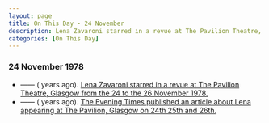 ```yaml
---
layout: page
title: On This Day - 24 November
description: Lena Zavaroni starred in a revue at The Pavilion Theatre, Glasgow between 24-26 November 1978.
categories: [On This Day]
---
```


### 24 November 1978
* —— (<span id="age1"></span> years ago). [Lena Zavaroni starred in a revue at The Pavilion Theatre, Glasgow from the 24 to the 26 November 1978.](/theatre/1978/11/24/untitled-revue.html)
* —— (<span id="age2"></span> years ago). [The Evening Times published an article about Lena appearing at The Pavilion, Glasgow  on 24th 25th and 26th.](/newspapers/1978/11/24/the-evening-times.html)

<!-- Script for calculating number of years ago -->
<script>
var dob = '19781124';
var year = Number(dob.substr(0, 4));
var month = Number(dob.substr(4, 2)) - 1;
var day = Number(dob.substr(6, 2));
var today = new Date();
var age1 = today.getFullYear() - year;
if (today.getMonth() < month || (today.getMonth() == month && today.getDate() < day)) {
age1--;
}
document.getElementById("age1").innerHTML=age1;

var dob = '19781124';
var year = Number(dob.substr(0, 4));
var month = Number(dob.substr(4, 2)) - 1;
var day = Number(dob.substr(6, 2));
var today = new Date();
var age2 = today.getFullYear() - year;
if (today.getMonth() < month || (today.getMonth() == month && today.getDate() < day)) {
age2--;
}
document.getElementById("age2").innerHTML=age2;
</script>

